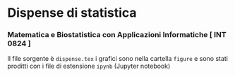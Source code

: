 # Dispense di statistica

### Matematica e Biostatistica con Applicazioni Informatiche [ INT 0824 ]

Il file sorgente è `dispense.tex` i grafici sono nella cartella `figure` e sono stati proditti con i file di estensione `ipynb` (Jupyter notebook)

